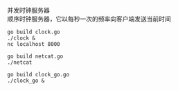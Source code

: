 并发时钟服务器  
顺序时钟服务器，它以每秒一次的频率向客户端发送当前时间  

```$xslt
go build clock.go
./clock &
nc localhost 8000
```

```$xslt
go build netcat.go
./netcat
```

```$xslt
go build clock_go.go
./clock_go &
```
